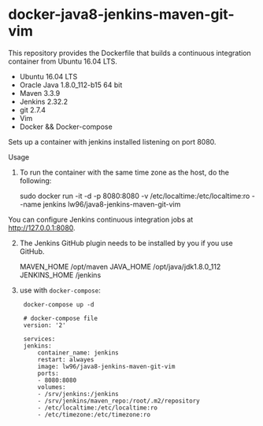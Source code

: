 docker-java8-jenkins-maven-git-vim
===================================

This repository provides the Dockerfile that builds a continuous integration container from Ubuntu 16.04 LTS.

* Ubuntu 16.04 LTS
* Oracle Java 1.8.0_112-b15 64 bit
* Maven 3.3.9
* Jenkins 2.32.2
* git 2.7.4
* Vim 
* Docker && Docker-compose

Sets up a container with jenkins installed listening on port 8080.

Usage

1. To run the container with the same time zone as the host, do the following:

    sudo docker run -it -d -p 8080:8080 -v /etc/localtime:/etc/localtime:ro --name jenkins lw96/java8-jenkins-maven-git-vim

You can configure Jenkins continuous integration jobs at http://127.0.0.1:8080.  

2. The Jenkins GitHub plugin needs to be installed by you if you use GitHub.

    MAVEN_HOME /opt/maven
    JAVA_HOME /opt/java/jdk1.8.0_112
    JENKINS_HOME /jenkins

3. use with `docker-compose`:

        docker-compose up -d

        # docker-compose file
        version: '2'

        services:
        jenkins:
            container_name: jenkins
            restart: alwayes
            image: lw96/java8-jenkins-maven-git-vim
            ports:
            - 8080:8080
            volumes:
            - /srv/jenkins:/jenkins
            - /srv/jenkins/maven_repo:/root/.m2/repository
            - /etc/localtime:/etc/localtime:ro
            - /etc/timezone:/etc/timezone:ro
